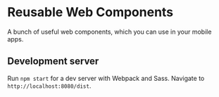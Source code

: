 # Reusable Web Components

A bunch of useful web components, which you can use in your mobile apps.

## Development server

Run `npm start` for a dev server with Webpack and Sass. Navigate to `http://localhost:8080/dist`.
